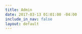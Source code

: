 ```yaml
---
title: Admin
date: 2017-03-13 01:01:00 -04:00
include_in_nav: false
layout: default
---
```


<script>
document.location.href='https://manage.siteleaf.com';
</script>